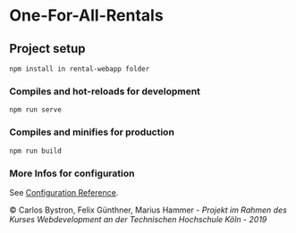 
# One-For-All-Rentals

## Project setup
```
npm install in rental-webapp folder
```

### Compiles and hot-reloads for development
```
npm run serve
```

### Compiles and minifies for production
```
npm run build
```

### More Infos for configuration
See [Configuration Reference](https://cli.vuejs.org/config/).


© Carlos Bystron, Felix Günthner, Marius Hammer - 
_Projekt im Rahmen des Kurses Webdevelopment an der Technischen Hochschule Köln - 2019_
